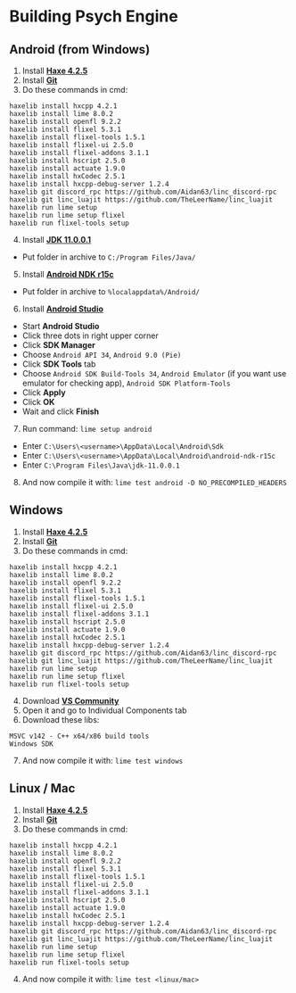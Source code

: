 # Building Psych Engine

## Android (from Windows)
1. Install [**Haxe 4.2.5**](https://haxe.org/download/version/4.2.5)
2. Install [**Git**](https://git-scm.com/downloads)
3. Do these commands in cmd:
```
haxelib install hxcpp 4.2.1
haxelib install lime 8.0.2
haxelib install openfl 9.2.2
haxelib install flixel 5.3.1
haxelib install flixel-tools 1.5.1
haxelib install flixel-ui 2.5.0
haxelib install flixel-addons 3.1.1
haxelib install hscript 2.5.0
haxelib install actuate 1.9.0
haxelib install hxCodec 2.5.1
haxelib install hxcpp-debug-server 1.2.4
haxelib git discord_rpc https://github.com/Aidan63/linc_discord-rpc
haxelib git linc_luajit https://github.com/TheLeerName/linc_luajit
haxelib run lime setup
haxelib run lime setup flixel
haxelib run flixel-tools setup
```
4. Install [**JDK 11.0.0.1**](https://jdk.java.net/java-se-ri/11-MR2)
- Put folder in archive to `C:/Program Files/Java/`
5. Install [**Android NDK r15c**](https://github.com/android/ndk/wiki/Unsupported-Downloads#r15c)
- Put folder in archive to `%localappdata%/Android/`
6. Install [**Android Studio**](https://developer.android.com/studio)
- Start **Android Studio**
- Click three dots in right upper corner
- Click **SDK Manager**
- Choose `Android API 34`, `Android 9.0 (Pie)`
- Click **SDK Tools** tab
- Choose `Android SDK Build-Tools 34`, `Android Emulator` (if you want use emulator for checking app), `Android SDK Platform-Tools`
- Click **Apply**
- Click **OK**
- Wait and click **Finish**
7. Run command: `lime setup android`
- Enter `C:\Users\<username>\AppData\Local\Android\Sdk`
- Enter `C:\Users\<username>\AppData\Local\Android\android-ndk-r15c`
- Enter `C:\Program Files\Java\jdk-11.0.0.1`
8. And now compile it with: `lime test android -D NO_PRECOMPILED_HEADERS`

## Windows
1. Install [**Haxe 4.2.5**](https://haxe.org/download/version/4.2.5)
2. Install [**Git**](https://git-scm.com/downloads)
3. Do these commands in cmd:
```
haxelib install hxcpp 4.2.1
haxelib install lime 8.0.2
haxelib install openfl 9.2.2
haxelib install flixel 5.3.1
haxelib install flixel-tools 1.5.1
haxelib install flixel-ui 2.5.0
haxelib install flixel-addons 3.1.1
haxelib install hscript 2.5.0
haxelib install actuate 1.9.0
haxelib install hxCodec 2.5.1
haxelib install hxcpp-debug-server 1.2.4
haxelib git discord_rpc https://github.com/Aidan63/linc_discord-rpc
haxelib git linc_luajit https://github.com/TheLeerName/linc_luajit
haxelib run lime setup
haxelib run lime setup flixel
haxelib run flixel-tools setup
```
4. Download [**VS Community**](https://visualstudio.microsoft.com/downloads/)
5. Open it and go to Individual Components tab
6. Download these libs:
```
MSVC v142 - C++ x64/x86 build tools
Windows SDK
```
7. And now compile it with: `lime test windows`

## Linux / Mac
1. Install [**Haxe 4.2.5**](https://haxe.org/download/version/4.2.5)
2. Install [**Git**](https://git-scm.com/downloads)
3. Do these commands in cmd:
```
haxelib install hxcpp 4.2.1
haxelib install lime 8.0.2
haxelib install openfl 9.2.2
haxelib install flixel 5.3.1
haxelib install flixel-tools 1.5.1
haxelib install flixel-ui 2.5.0
haxelib install flixel-addons 3.1.1
haxelib install hscript 2.5.0
haxelib install actuate 1.9.0
haxelib install hxCodec 2.5.1
haxelib install hxcpp-debug-server 1.2.4
haxelib git discord_rpc https://github.com/Aidan63/linc_discord-rpc
haxelib git linc_luajit https://github.com/TheLeerName/linc_luajit
haxelib run lime setup
haxelib run lime setup flixel
haxelib run flixel-tools setup
```
4. And now compile it with: `lime test <linux/mac>`